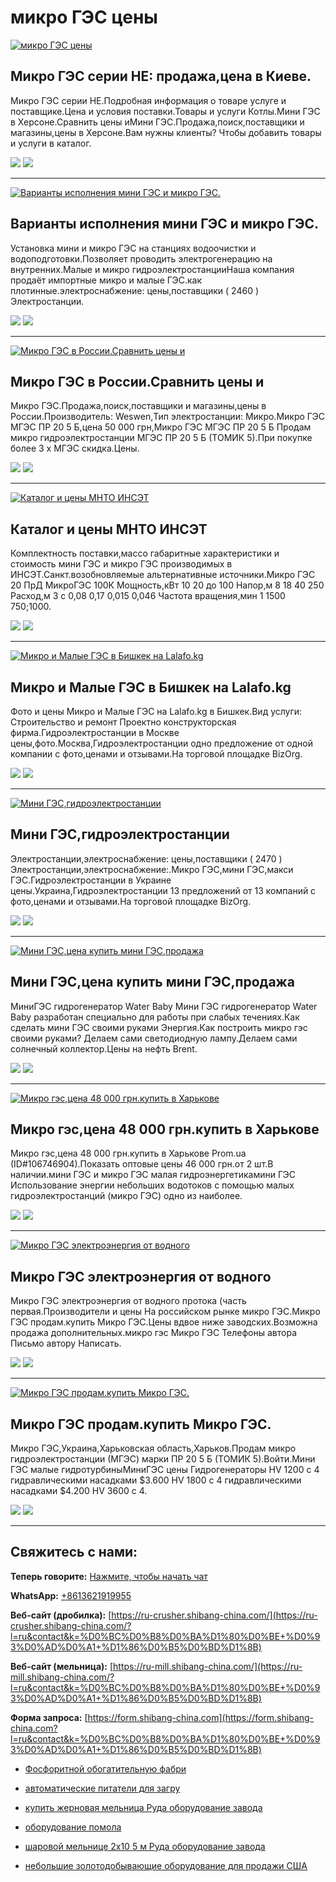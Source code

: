 # микро ГЭС цены

<a href="https://swt.shibang-china.com/?l=ru&img&k=%D0%BC%D0%B8%D0%BA%D1%80%D0%BE+%D0%93%D0%AD%D0%A1+%D1%86%D0%B5%D0%BD%D1%8B" target="_blank">![микро ГЭС цены](http://static.shibang-china.com/all-800x300/1405.jpg)</a>

## Микро ГЭС серии HE: продажа,цена в Киеве.
Микро ГЭС серии HE.Подробная информация о товаре услуге и поставщике.Цена и условия поставки.Товары и услуги Котлы.Мини ГЭС в Херсоне.Сравнить цены иМини ГЭС.Продажа,поиск,поставщики и магазины,цены в Херсоне.Вам нужны клиенты? Чтобы добавить товары и услуги в каталог.


<a href="https://whatsapp.shibangsoft.com/WhatsApp.php" target="_blank" title="WhatsApp">![](http://static.shibang-china.com/icon/whatsapp.png)</a> <a href="https://swt.shibang-china.com/?l=ru&icon&k=%D0%BC%D0%B8%D0%BA%D1%80%D0%BE+%D0%93%D0%AD%D0%A1+%D1%86%D0%B5%D0%BD%D1%8B" target="_blank">![](http://static.shibang-china.com/icon/chat-ru.png)</a>

---

<a href="https://swt.shibang-china.com/?l=ru&img&k=%D0%BC%D0%B8%D0%BA%D1%80%D0%BE+%D0%93%D0%AD%D0%A1+%D1%86%D0%B5%D0%BD%D1%8B" target="_blank">![Варианты исполнения мини ГЭС и микро ГЭС.](http://static.shibang-china.com/all-800x300/731.jpg)</a>

## Варианты исполнения мини ГЭС и микро ГЭС.
Установка мини и микро ГЭС на станциях водоочистки и водоподготовки.Позволяет проводить электрогенерацию на внутренних.Малые и микро гидроэлектростанцииНаша компания продаёт импортные микро и малые ГЭС.как плотинные.электроснабжение: цены,поставщики ( 2460 ) Электростанции.


<a href="https://whatsapp.shibangsoft.com/WhatsApp.php" target="_blank" title="WhatsApp">![](http://static.shibang-china.com/icon/whatsapp.png)</a> <a href="https://swt.shibang-china.com/?l=ru&icon&k=%D0%BC%D0%B8%D0%BA%D1%80%D0%BE+%D0%93%D0%AD%D0%A1+%D1%86%D0%B5%D0%BD%D1%8B" target="_blank">![](http://static.shibang-china.com/icon/chat-ru.png)</a>

---

<a href="https://swt.shibang-china.com/?l=ru&img&k=%D0%BC%D0%B8%D0%BA%D1%80%D0%BE+%D0%93%D0%AD%D0%A1+%D1%86%D0%B5%D0%BD%D1%8B" target="_blank">![Микро ГЭС в России.Сравнить цены и](http://static.shibang-china.com/all-800x300/915.jpg)</a>

## Микро ГЭС в России.Сравнить цены и
Микро ГЭС.Продажа,поиск,поставщики и магазины,цены в России.Производитель: Weswen,Тип электростанции: Микро.Микро ГЭС МГЭС ПР 20 5 Б,цена 50 000 грн,Микро ГЭС МГЭС ПР 20 5 Б Продам микро гидроэлектростанции МГЭС ПР 20 5 Б (ТОМИК 5).При покупке более 3 х МГЭС скидка.Цены.


<a href="https://whatsapp.shibangsoft.com/WhatsApp.php" target="_blank" title="WhatsApp">![](http://static.shibang-china.com/icon/whatsapp.png)</a> <a href="https://swt.shibang-china.com/?l=ru&icon&k=%D0%BC%D0%B8%D0%BA%D1%80%D0%BE+%D0%93%D0%AD%D0%A1+%D1%86%D0%B5%D0%BD%D1%8B" target="_blank">![](http://static.shibang-china.com/icon/chat-ru.png)</a>

---

<a href="https://swt.shibang-china.com/?l=ru&img&k=%D0%BC%D0%B8%D0%BA%D1%80%D0%BE+%D0%93%D0%AD%D0%A1+%D1%86%D0%B5%D0%BD%D1%8B" target="_blank">![Каталог и цены МНТО ИНСЭТ](http://static.shibang-china.com/all-800x300/637.jpg)</a>

## Каталог и цены МНТО ИНСЭТ
Комплектность поставки,массо габаритные характеристики и стоимость мини ГЭС и микро ГЭС производимых в ИНСЭТ.Санкт.возобновляемые альтернативные источники.Микро ГЭС 20 ПрД МикроГЭС 100К Мощность,кВт 10 20 до 100 Напор,м 8 18 40 250 Расход,м 3 с 0,08 0,17 0,015 0,046 Частота вращения,мин 1 1500 750;1000.


<a href="https://whatsapp.shibangsoft.com/WhatsApp.php" target="_blank" title="WhatsApp">![](http://static.shibang-china.com/icon/whatsapp.png)</a> <a href="https://swt.shibang-china.com/?l=ru&icon&k=%D0%BC%D0%B8%D0%BA%D1%80%D0%BE+%D0%93%D0%AD%D0%A1+%D1%86%D0%B5%D0%BD%D1%8B" target="_blank">![](http://static.shibang-china.com/icon/chat-ru.png)</a>

---

<a href="https://swt.shibang-china.com/?l=ru&img&k=%D0%BC%D0%B8%D0%BA%D1%80%D0%BE+%D0%93%D0%AD%D0%A1+%D1%86%D0%B5%D0%BD%D1%8B" target="_blank">![Микро и Малые ГЭС в Бишкек на Lalafo.kg](http://static.shibang-china.com/all-800x300/614.jpg)</a>

## Микро и Малые ГЭС в Бишкек на Lalafo.kg
Фото и цены Микро и Малые ГЭС на Lalafo.kg в Бишкек.Вид услуги: Строительство и ремонт Проектно конструкторская фирма.Гидроэлектростанции в Москве цены,фото.Москва,Гидроэлектростанции одно предложение от одной компании с фото,ценами и отзывами.На торговой площадке BizOrg.


<a href="https://whatsapp.shibangsoft.com/WhatsApp.php" target="_blank" title="WhatsApp">![](http://static.shibang-china.com/icon/whatsapp.png)</a> <a href="https://swt.shibang-china.com/?l=ru&icon&k=%D0%BC%D0%B8%D0%BA%D1%80%D0%BE+%D0%93%D0%AD%D0%A1+%D1%86%D0%B5%D0%BD%D1%8B" target="_blank">![](http://static.shibang-china.com/icon/chat-ru.png)</a>

---

<a href="https://swt.shibang-china.com/?l=ru&img&k=%D0%BC%D0%B8%D0%BA%D1%80%D0%BE+%D0%93%D0%AD%D0%A1+%D1%86%D0%B5%D0%BD%D1%8B" target="_blank">![Мини ГЭС,гидроэлектростанции](http://static.shibang-china.com/all-800x300/1169.jpg)</a>

## Мини ГЭС,гидроэлектростанции
Электростанции,электроснабжение: цены,поставщики ( 2470 ) Электростанции,электроснабжение:.Микро ГЭС,мини ГЭС,макси ГЭС.Гидроэлектростанции в Украине цены.Украина,Гидроэлектростанции 13 предложений от 13 компаний с фото,ценами и отзывами.На торговой площадке BizOrg.


<a href="https://whatsapp.shibangsoft.com/WhatsApp.php" target="_blank" title="WhatsApp">![](http://static.shibang-china.com/icon/whatsapp.png)</a> <a href="https://swt.shibang-china.com/?l=ru&icon&k=%D0%BC%D0%B8%D0%BA%D1%80%D0%BE+%D0%93%D0%AD%D0%A1+%D1%86%D0%B5%D0%BD%D1%8B" target="_blank">![](http://static.shibang-china.com/icon/chat-ru.png)</a>

---

<a href="https://swt.shibang-china.com/?l=ru&img&k=%D0%BC%D0%B8%D0%BA%D1%80%D0%BE+%D0%93%D0%AD%D0%A1+%D1%86%D0%B5%D0%BD%D1%8B" target="_blank">![Мини ГЭС,цена купить мини ГЭС,продажа](http://static.shibang-china.com/all-800x300/279.jpg)</a>

## Мини ГЭС,цена купить мини ГЭС,продажа
МиниГЭС гидрогенератор Water Baby Мини ГЭС гидрогенератор Water Baby разработан специально для работы при слабых течениях.Как сделать мини ГЭС своими руками Энергия.Как построить микро гэс своими руками? Делаем сами светодиодную лампу.Делаем сами солнечный коллектор.Цены на нефть Brent.


<a href="https://whatsapp.shibangsoft.com/WhatsApp.php" target="_blank" title="WhatsApp">![](http://static.shibang-china.com/icon/whatsapp.png)</a> <a href="https://swt.shibang-china.com/?l=ru&icon&k=%D0%BC%D0%B8%D0%BA%D1%80%D0%BE+%D0%93%D0%AD%D0%A1+%D1%86%D0%B5%D0%BD%D1%8B" target="_blank">![](http://static.shibang-china.com/icon/chat-ru.png)</a>

---

<a href="https://swt.shibang-china.com/?l=ru&img&k=%D0%BC%D0%B8%D0%BA%D1%80%D0%BE+%D0%93%D0%AD%D0%A1+%D1%86%D0%B5%D0%BD%D1%8B" target="_blank">![Микро гэс,цена 48 000 грн.купить в Харькове](http://static.shibang-china.com/all-800x300/1037.jpg)</a>

## Микро гэс,цена 48 000 грн.купить в Харькове
Микро гэс,цена 48 000 грн.купить в Харькове Prom.ua (ID#106746904).Показать оптовые цены 46 000 грн.от 2 шт.В наличии.мини ГЭС и микро ГЭС малая гидроэнергетикамини ГЭС Использование энергии небольших водотоков с помощью малых гидроэлектростанций (микро ГЭС) одно из наиболее.


<a href="https://whatsapp.shibangsoft.com/WhatsApp.php" target="_blank" title="WhatsApp">![](http://static.shibang-china.com/icon/whatsapp.png)</a> <a href="https://swt.shibang-china.com/?l=ru&icon&k=%D0%BC%D0%B8%D0%BA%D1%80%D0%BE+%D0%93%D0%AD%D0%A1+%D1%86%D0%B5%D0%BD%D1%8B" target="_blank">![](http://static.shibang-china.com/icon/chat-ru.png)</a>

---

<a href="https://swt.shibang-china.com/?l=ru&img&k=%D0%BC%D0%B8%D0%BA%D1%80%D0%BE+%D0%93%D0%AD%D0%A1+%D1%86%D0%B5%D0%BD%D1%8B" target="_blank">![Микро ГЭС электроэнергия от водного](http://static.shibang-china.com/all-800x300/1461.jpg)</a>

## Микро ГЭС электроэнергия от водного
Микро ГЭС электроэнергия от водного протока (часть первая.Производители и цены На российском рынке микро ГЭС.Микро ГЭС продам.купить Микро ГЭС.Цены вдвое ниже заводских.Возможна продажа дополнительных.микро гэс Микро ГЭС Телефоны автора Письмо автору Написать.


<a href="https://whatsapp.shibangsoft.com/WhatsApp.php" target="_blank" title="WhatsApp">![](http://static.shibang-china.com/icon/whatsapp.png)</a> <a href="https://swt.shibang-china.com/?l=ru&icon&k=%D0%BC%D0%B8%D0%BA%D1%80%D0%BE+%D0%93%D0%AD%D0%A1+%D1%86%D0%B5%D0%BD%D1%8B" target="_blank">![](http://static.shibang-china.com/icon/chat-ru.png)</a>

---

<a href="https://swt.shibang-china.com/?l=ru&img&k=%D0%BC%D0%B8%D0%BA%D1%80%D0%BE+%D0%93%D0%AD%D0%A1+%D1%86%D0%B5%D0%BD%D1%8B" target="_blank">![Микро ГЭС продам.купить Микро ГЭС.](http://static.shibang-china.com/all-800x300/1217.jpg)</a>

## Микро ГЭС продам.купить Микро ГЭС.
Микро ГЭС,Украина,Харьковская область,Харьков.Продам микро гидроэлектростанции (МГЭС) марки ПР 20 5 Б (ТОМИК 5).Войти.Мини ГЭС малые гидротурбиныМиниГЭС цены Гидрогенераторы HV 1200 с 4 гидравлическими насадками $3.600 HV 1800 с 4 гидравлическими насадками $4.200 HV 3600 с 4.


<a href="https://whatsapp.shibangsoft.com/WhatsApp.php" target="_blank" title="WhatsApp">![](http://static.shibang-china.com/icon/whatsapp.png)</a> <a href="https://swt.shibang-china.com/?l=ru&icon&k=%D0%BC%D0%B8%D0%BA%D1%80%D0%BE+%D0%93%D0%AD%D0%A1+%D1%86%D0%B5%D0%BD%D1%8B" target="_blank">![](http://static.shibang-china.com/icon/chat-ru.png)</a>

---
## Свяжитесь с нами:

**Теперь говорите:** [Нажмите, чтобы начать чат](https://swt.shibang-china.com?l=ru&contact&k=%D0%BC%D0%B8%D0%BA%D1%80%D0%BE+%D0%93%D0%AD%D0%A1+%D1%86%D0%B5%D0%BD%D1%8B)

**WhatsApp:**  [+8613621919955](https://whatsapp.shibangsoft.com/WhatsApp.php)

**Веб-сайт (дробилка):** [https://ru-crusher.shibang-china.com/](https://ru-crusher.shibang-china.com/?l=ru&contact&k=%D0%BC%D0%B8%D0%BA%D1%80%D0%BE+%D0%93%D0%AD%D0%A1+%D1%86%D0%B5%D0%BD%D1%8B)

**Веб-сайт (мельница):** [https://ru-mill.shibang-china.com/](https://ru-mill.shibang-china.com/?l=ru&contact&k=%D0%BC%D0%B8%D0%BA%D1%80%D0%BE+%D0%93%D0%AD%D0%A1+%D1%86%D0%B5%D0%BD%D1%8B)

**Форма запроса:** [https://form.shibang-china.com](https://form.shibang-china.com?l=ru&contact&k=%D0%BC%D0%B8%D0%BA%D1%80%D0%BE+%D0%93%D0%AD%D0%A1+%D1%86%D0%B5%D0%BD%D1%8B)

* [Фосфоритной обогатительную фабри](../105/%D0%A4%D0%BE%D1%81%D1%84%D0%BE%D1%80%D0%B8%D1%82%D0%BD%D0%BE%D0%B9%20%D0%BE%D0%B1%D0%BE%D0%B3%D0%B0%D1%82%D0%B8%D1%82%D0%B5%D0%BB%D1%8C%D0%BD%D1%83%D1%8E%20%D1%84%D0%B0%D0%B1%D1%80%D0%B8.md)

* [автоматические питатели для загру](../105/%D0%B0%D0%B2%D1%82%D0%BE%D0%BC%D0%B0%D1%82%D0%B8%D1%87%D0%B5%D1%81%D0%BA%D0%B8%D0%B5%20%D0%BF%D0%B8%D1%82%D0%B0%D1%82%D0%B5%D0%BB%D0%B8%20%D0%B4%D0%BB%D1%8F%20%D0%B7%D0%B0%D0%B3%D1%80%D1%83.md)

* [купить жерновая мельница Руда оборудование завода](../98/%D0%BA%D1%83%D0%BF%D0%B8%D1%82%D1%8C%20%D0%B6%D0%B5%D1%80%D0%BD%D0%BE%D0%B2%D0%B0%D1%8F%20%D0%BC%D0%B5%D0%BB%D1%8C%D0%BD%D0%B8%D1%86%D0%B0%20%D0%A0%D1%83%D0%B4%D0%B0%20%D0%BE%D0%B1%D0%BE%D1%80%D1%83%D0%B4%D0%BE%D0%B2%D0%B0%D0%BD%D0%B8%D0%B5%20%D0%B7%D0%B0%D0%B2%D0%BE%D0%B4%D0%B0.md)

* [оборудование помола](../94/%D0%BE%D0%B1%D0%BE%D1%80%D1%83%D0%B4%D0%BE%D0%B2%D0%B0%D0%BD%D0%B8%D0%B5%20%D0%BF%D0%BE%D0%BC%D0%BE%D0%BB%D0%B0.md)

* [шаровой мельнице 2х10 5 м Руда оборудование завода](../97/%D1%88%D0%B0%D1%80%D0%BE%D0%B2%D0%BE%D0%B9%20%D0%BC%D0%B5%D0%BB%D1%8C%D0%BD%D0%B8%D1%86%D0%B5%202%D1%8510%205%20%D0%BC%20%D0%A0%D1%83%D0%B4%D0%B0%20%D0%BE%D0%B1%D0%BE%D1%80%D1%83%D0%B4%D0%BE%D0%B2%D0%B0%D0%BD%D0%B8%D0%B5%20%D0%B7%D0%B0%D0%B2%D0%BE%D0%B4%D0%B0.md)

* [небольшие золотодобывающие оборудование для продажи США](../104/%D0%BD%D0%B5%D0%B1%D0%BE%D0%BB%D1%8C%D1%88%D0%B8%D0%B5%20%D0%B7%D0%BE%D0%BB%D0%BE%D1%82%D0%BE%D0%B4%D0%BE%D0%B1%D1%8B%D0%B2%D0%B0%D1%8E%D1%89%D0%B8%D0%B5%20%D0%BE%D0%B1%D0%BE%D1%80%D1%83%D0%B4%D0%BE%D0%B2%D0%B0%D0%BD%D0%B8%D0%B5%20%D0%B4%D0%BB%D1%8F%20%D0%BF%D1%80%D0%BE%D0%B4%D0%B0%D0%B6%D0%B8%20%D0%A1%D0%A8%D0%90.md)